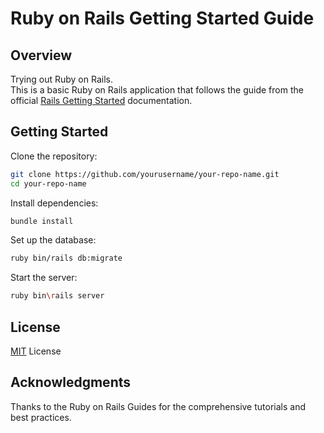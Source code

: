 # Ruby on Rails Getting Started Guide

## Overview
Trying out Ruby on Rails.<br/>
This is a basic Ruby on Rails application that follows the guide from the official [Rails Getting Started](https://guides.rubyonrails.org/getting_started.html) documentation.

## Getting Started
Clone the repository:
```bash
git clone https://github.com/yourusername/your-repo-name.git
cd your-repo-name
```

Install dependencies:
```bash
bundle install
```

Set up the database:
```bash
ruby bin/rails db:migrate
```

Start the server:
```bash
ruby bin\rails server
```

## License
[MIT](https://choosealicense.com/licenses/mit/)
License

## Acknowledgments
Thanks to the Ruby on Rails Guides for the comprehensive tutorials and best practices.
